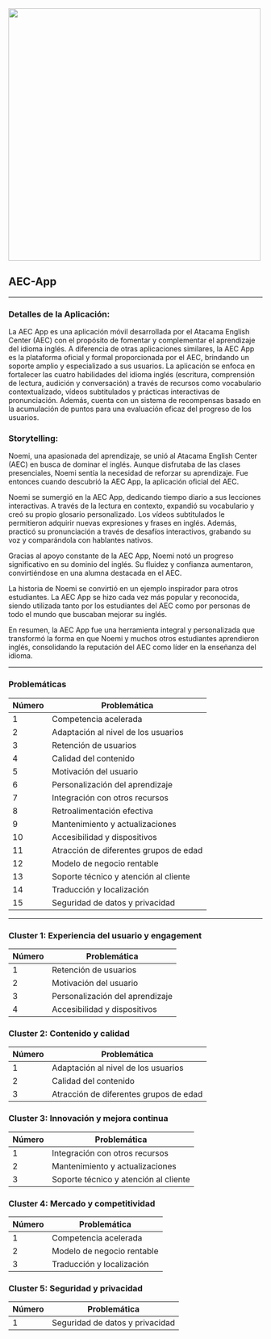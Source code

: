 <img src="https://github.com/MagaLop/AEC-App/assets/122646918/0bca5b3c-7ee9-46ed-b7b9-f8e1b6b7e466" alt="" width="500" height="500">




## AEC-App
__________

### Detalles de la Aplicación:


La AEC App es una aplicación móvil desarrollada por el Atacama English Center (AEC) con el propósito de fomentar y complementar el aprendizaje del idioma inglés. A diferencia de otras aplicaciones similares, la AEC App es la plataforma oficial y formal proporcionada por el AEC, brindando un soporte amplio y especializado a sus usuarios. La aplicación se enfoca en fortalecer las cuatro habilidades del idioma inglés (escritura, comprensión de lectura, audición y conversación) a través de recursos como vocabulario contextualizado, vídeos subtitulados y prácticas interactivas de pronunciación. Además, cuenta con un sistema de recompensas basado en la acumulación de puntos para una evaluación eficaz del progreso de los usuarios.

### Storytelling:

Noemi, una apasionada del aprendizaje, se unió al Atacama English Center (AEC) en busca de dominar el inglés. Aunque disfrutaba de las clases presenciales, Noemi sentía la necesidad de reforzar su aprendizaje. Fue entonces cuando descubrió la AEC App, la aplicación oficial del AEC.

Noemi se sumergió en la AEC App, dedicando tiempo diario a sus lecciones interactivas. A través de la lectura en contexto, expandió su vocabulario y creó su propio glosario personalizado. Los vídeos subtitulados le permitieron adquirir nuevas expresiones y frases en inglés. Además, practicó su pronunciación a través de desafíos interactivos, grabando su voz y comparándola con hablantes nativos.

Gracias al apoyo constante de la AEC App, Noemi notó un progreso significativo en su dominio del inglés. Su fluidez y confianza aumentaron, convirtiéndose en una alumna destacada en el AEC.

La historia de Noemi se convirtió en un ejemplo inspirador para otros estudiantes. La AEC App se hizo cada vez más popular y reconocida, siendo utilizada tanto por los estudiantes del AEC como por personas de todo el mundo que buscaban mejorar su inglés.

En resumen, la AEC App fue una herramienta integral y personalizada que transformó la forma en que Noemi y muchos otros estudiantes aprendieron inglés, consolidando la reputación del AEC como líder en la enseñanza del idioma.

_____

### Problemáticas

| Número | Problemática |
|--------|--------------|
| 1      | Competencia acelerada |
| 2      | Adaptación al nivel de los usuarios |
| 3      | Retención de usuarios |
| 4      | Calidad del contenido |
| 5      | Motivación del usuario |
| 6      | Personalización del aprendizaje |
| 7      | Integración con otros recursos |
| 8      | Retroalimentación efectiva |
| 9      | Mantenimiento y actualizaciones |
| 10     | Accesibilidad y dispositivos |
| 11     | Atracción de diferentes grupos de edad |
| 12     | Modelo de negocio rentable |
| 13     | Soporte técnico y atención al cliente |
| 14     | Traducción y localización |
| 15     | Seguridad de datos y privacidad |

---

### Cluster 1: Experiencia del usuario y engagement

| Número | Problemática |
|--------|--------------|
| 1      | Retención de usuarios |
| 2      | Motivación del usuario |
| 3      | Personalización del aprendizaje |
| 4      | Accesibilidad y dispositivos |

### Cluster 2: Contenido y calidad

| Número | Problemática |
|--------|--------------|
| 1      | Adaptación al nivel de los usuarios |
| 2      | Calidad del contenido |
| 3      | Atracción de diferentes grupos de edad |

### Cluster 3: Innovación y mejora continua

| Número | Problemática |
|--------|--------------|
| 1      | Integración con otros recursos |
| 2      | Mantenimiento y actualizaciones |
| 3      | Soporte técnico y atención al cliente |

### Cluster 4: Mercado y competitividad

| Número | Problemática |
|--------|--------------|
| 1      | Competencia acelerada |
| 2      | Modelo de negocio rentable |
| 3      | Traducción y localización |

### Cluster 5: Seguridad y privacidad

| Número | Problemática |
|--------|--------------|
| 1      | Seguridad de datos y privacidad |

